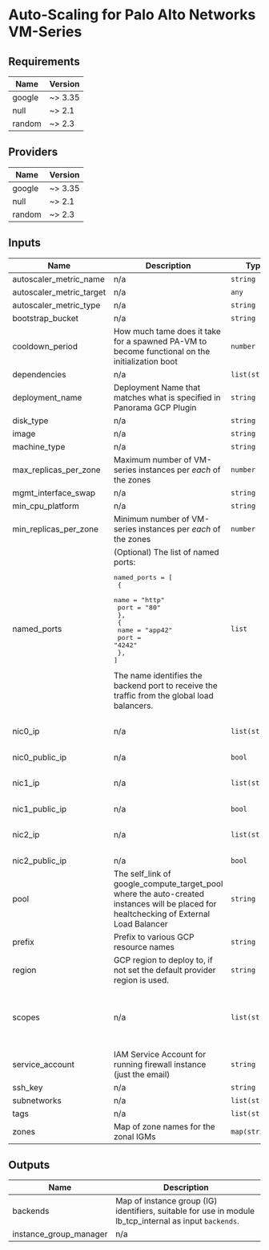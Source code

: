 # Auto-Scaling for Palo Alto Networks VM-Series

<!-- BEGINNING OF PRE-COMMIT-TERRAFORM DOCS HOOK -->
## Requirements

| Name | Version |
|------|---------|
| google | ~> 3.35 |
| null | ~> 2.1 |
| random | ~> 2.3 |

## Providers

| Name | Version |
|------|---------|
| google | ~> 3.35 |
| null | ~> 2.1 |
| random | ~> 2.3 |

## Inputs

| Name | Description | Type | Default | Required |
|------|-------------|------|---------|:--------:|
| autoscaler\_metric\_name | n/a | `string` | n/a | yes |
| autoscaler\_metric\_target | n/a | `any` | n/a | yes |
| autoscaler\_metric\_type | n/a | `string` | n/a | yes |
| bootstrap\_bucket | n/a | `string` | `""` | no |
| cooldown\_period | How much tame does it take for a spawned PA-VM to become functional on the initialization boot | `number` | `720` | no |
| dependencies | n/a | `list(string)` | `[]` | no |
| deployment\_name | Deployment Name that matches what is specified in Panorama GCP Plugin | `string` | n/a | yes |
| disk\_type | n/a | `string` | `"pd-ssd"` | no |
| image | n/a | `string` | n/a | yes |
| machine\_type | n/a | `string` | n/a | yes |
| max\_replicas\_per\_zone | Maximum number of VM-series instances per *each* of the zones | `number` | `1` | no |
| mgmt\_interface\_swap | n/a | `string` | `""` | no |
| min\_cpu\_platform | n/a | `string` | `"Intel Broadwell"` | no |
| min\_replicas\_per\_zone | Minimum number of VM-series instances per *each* of the zones | `number` | `1` | no |
| named\_ports | (Optional) The list of named ports:<pre>named_ports = [<br>  {<br>    name = "http"<br>    port = "80"<br>  },<br>  {<br>    name = "app42"<br>    port = "4242"<br>  },<br>]</pre>The name identifies the backend port to receive the traffic from the global load balancers. | `list` | `[]` | no |
| nic0\_ip | n/a | `list(string)` | <pre>[<br>  ""<br>]</pre> | no |
| nic0\_public\_ip | n/a | `bool` | `false` | no |
| nic1\_ip | n/a | `list(string)` | <pre>[<br>  ""<br>]</pre> | no |
| nic1\_public\_ip | n/a | `bool` | `false` | no |
| nic2\_ip | n/a | `list(string)` | <pre>[<br>  ""<br>]</pre> | no |
| nic2\_public\_ip | n/a | `bool` | `false` | no |
| pool | The self\_link of google\_compute\_target\_pool where the auto-created instances will be placed for healtchecking of External Load Balancer | `string` | `null` | no |
| prefix | Prefix to various GCP resource names | `string` | n/a | yes |
| region | GCP region to deploy to, if not set the default provider region is used. | `string` | `null` | no |
| scopes | n/a | `list(string)` | <pre>[<br>  "https://www.googleapis.com/auth/compute.readonly",<br>  "https://www.googleapis.com/auth/cloud.useraccounts.readonly",<br>  "https://www.googleapis.com/auth/devstorage.read_only",<br>  "https://www.googleapis.com/auth/logging.write",<br>  "https://www.googleapis.com/auth/monitoring.write"<br>]</pre> | no |
| service\_account | IAM Service Account for running firewall instance (just the email) | `string` | `null` | no |
| ssh\_key | n/a | `string` | `""` | no |
| subnetworks | n/a | `list(string)` | n/a | yes |
| tags | n/a | `list(string)` | `[]` | no |
| zones | Map of zone names for the zonal IGMs | `map(string)` | `{}` | no |

## Outputs

| Name | Description |
|------|-------------|
| backends | Map of instance group (IG) identifiers, suitable for use in module lb\_tcp\_internal as input `backends`. |
| instance\_group\_manager | n/a |

<!-- END OF PRE-COMMIT-TERRAFORM DOCS HOOK -->
